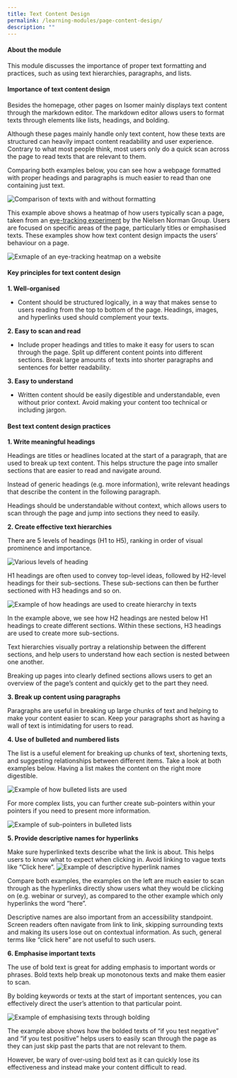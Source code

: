 ```yaml
---
title: Text Content Design
permalink: /learning-modules/page-content-design/
description: ""
---
```


#### About the module
This module discusses the importance of proper text formatting and practices, such as using text hierarchies, paragraphs, and lists.

#### Importance of text content design
Besides the homepage, other pages on Isomer mainly displays text content through the markdown editor. The markdown editor allows users to format texts through elements like lists, headings, and bolding. 

Although these pages mainly handle only text content, how these texts are structured can heavily impact content readability and user experience. Contrary to what most people think, most users only do a quick scan across the page to read texts that are relevant to them. 

Comparing both examples below, you can see how a webpage formatted with proper headings and paragraphs is much easier to read than one containing just text.

![Comparison of texts with and without formatting](/images/Text%20Content%20Design%201.png)

This example above shows a heatmap of how users typically scan a page, taken from an [eye-tracking experiment](https://www.nngroup.com/articles/heatmap-visualizations-signifiers/) by the Nielsen Norman Group. Users are focused on specific areas of the page, particularly titles or emphasised texts. These examples show how text content design impacts the users’ behaviour on a page.

![Exmaple of an eye-tracking heatmap on a website](/images/Text%20Content%20Design%202.png)

#### Key principles for text content design

**1. Well-organised**

- Content should be structured logically, in a way that makes sense to users reading from the top to bottom of the page. Headings, images, and hyperlinks used should complement your texts.

**2. Easy to scan and read**

- Include proper headings and titles to make it easy for users to scan through the page. Split up different content points into different sections. Break large amounts of texts into shorter paragraphs and sentences for better readability.

**3. Easy to understand**
    
- Written content should be easily digestible and understandable, even without prior context. Avoid making your content too technical or including jargon.

#### Best text content design practices

**1. Write meaningful headings**

Headings are titles or headlines located at the start of a paragraph, that are used to break up text content. This helps structure the page into smaller sections that are easier to read and navigate around.

Instead of generic headings (e.g. more information), write relevant headings that describe the content in the following paragraph. 

Headings should be understandable without context, which allows users to scan through the page and jump into sections they need to easily.

  

**2. Create effective text hierarchies**

There are 5 levels of headings (H1 to H5), ranking in order of visual prominence and importance.

![Various levels of heading](/images/Text%20Content%20Design%203.png)

H1 headings are often used to convey top-level ideas, followed by H2-level headings for their sub-sections. These sub-sections can then be further sectioned with H3 headings and so on.

![Example of how headings are used to create hierarchy in texts](/images/Text%20Content%20Design%204.png)

In the example above, we see how H2 headings are nested below H1 headings to create different sections. Within these sections, H3 headings are used to create more sub-sections.

Text hierarchies visually portray a relationship between the different sections, and help users to understand how each section is nested between one another. 

Breaking up pages into clearly defined sections allows users to get an overview of the page’s content and quickly get to the part they need.

**3. Break up content using paragraphs**

Paragraphs are useful in breaking up large chunks of text and helping to make your content easier to scan. Keep your paragraphs short as having a wall of text is intimidating for users to read. 

  

**4. Use of bulleted and numbered lists**

The list is a useful element for breaking up chunks of text, shortening texts, and suggesting relationships between different items. Take a look at both examples below. Having a list makes the content on the right more digestible.

![Example of how bulleted lists are used](/images/Text%20Content%20Design%205.png)

For more complex lists, you can further create sub-pointers within your pointers if you need to present more information.

![Example of sub-pointers in bulleted lists](/images/Text%20Content%20Design%206.png)

**5. Provide descriptive names for hyperlinks**

Make sure hyperlinked texts describe what the link is about. This helps users to know what to expect when clicking in. Avoid linking to vague texts like “Click here”.
![Example of descriptive hyperlink names](/images/Text%20Content%20Design%207.png)

Compare both examples, the examples on the left are much easier to scan through as the hyperlinks directly show users what they would be clicking on (e.g. webinar or survey), as compared to the other example which only hyperlinks the word “here”. 

Descriptive names are also important from an accessibility standpoint. Screen readers often navigate from link to link, skipping surrounding texts and making its users lose out on contextual information. As such, general terms like “click here” are not useful to such users.

  **6. Emphasise important texts**

The use of bold text is great for adding emphasis to important words or phrases. Bold texts help break up monotonous texts and make them easier to scan. 

By bolding keywords or texts at the start of important sentences, you can effectively direct the user’s attention to that particular point.

![Example of emphasising texts through bolding](/images/Text%20Content%20Design%208.png)

The example above shows how the bolded texts of “if you test negative” and “if you test positive” helps users to easily scan through the page as they can just skip past the parts that are not relevant to them.

However, be wary of over-using bold text as it can quickly lose its effectiveness and instead make your content difficult to read.